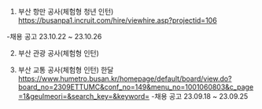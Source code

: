 1. 부산 항만 공사(체험형 청년 인턴)
https://busanpa1.incruit.com/hire/viewhire.asp?projectid=106

-채용 공고 23.10.22 ~ 23.10.26


2. 부산 관광 공사(체험형 인턴) 

3. 부산 교통 공사(체험형 인턴) 한달
https://www.humetro.busan.kr/homepage/default/board/view.do?board_no=2309ETTUMC&conf_no=149&menu_no=1001060803&c_page=1&geulmeori=&search_key=&keyword=
-채용 공고 23.09.18 ~ 23.09.25

